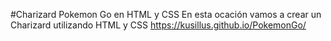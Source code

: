 #Charizard Pokemon Go en HTML y CSS
En esta ocación vamos a crear un Charizard utilizando HTML y CSS
https://kusillus.github.io/PokemonGo/
